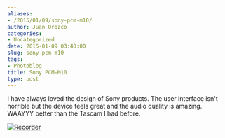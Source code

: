 ```yaml
---
aliases:
- /2015/01/09/sony-pcm-m10/
author: Juan Orozco
categories:
- Uncategorized
date: 2015-01-09 03:40:00
slug: sony-pcm-m10
tags:
- Photoblog
title: Sony PCM-M10
type: post
---
```


I have always loved the design of Sony products. The user interface isn't horrible but the device feels great and the audio quality is amazing. WAAYYY better than the Tascam I had before.

[<img src="https://i0.wp.com/m.juanorozco.com/photos/2015/01/sonypcmm10.medium.jpg?w=580" alt="Recorder" data-recalc-dims="1" />][1]

[1]: https://i0.wp.com/m.juanorozco.com/photos/2015/01/sonypcmm10.large.jpg
